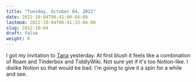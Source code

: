 ```yaml
---
title: "Tuesday, October 04, 2022"
date: 2022-10-04T06:41:00-04:00
lastmod: 2022-10-04T06:41:33-04:00
slug: 2022-10-04
draft: false
weight: 0
---
```


I got my invitation to [Tana](https://tana.inc/) yesterday. At first blush it feels like a combination of Roam and Tinderbox and TiddlyWiki. Not sure yet if it's too Notion-like. I dislike Notion so that would be bad. I'm going to give it a spin for a while and see.

[//]: # "Exported with love from a post written in Org mode"
[//]: # "- https://github.com/kaushalmodi/ox-hugo"
